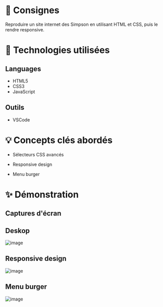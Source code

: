 
<h1>📝 Consignes</h1>
Reproduire un site internet des Simpson en utilisant HTML et CSS, puis le rendre responsive.

<h1>🔧 Technologies utilisées</h1>

<h2>Languages</h2>

- HTML5
- CSS3
- JavaScript

<h2>Outils</h2>

- VSCode

<h1>💡 Concepts clés abordés</h1>

- Sélecteurs CSS avancés
  
- Responsive design
- Menu burger

<h1>✨ Démonstration</h1>

<h2>Captures d'écran</h2>

<h2>Deskop</h2>

![image](https://github.com/user-attachments/assets/7a7af2f6-fc26-486a-ae65-b52af81100c0)

<h2>Responsive design</h2>

![image](https://github.com/user-attachments/assets/abe3fa15-429c-40e2-964e-73eba04a5f1e)

<h2>Menu burger</h2>

![image](https://github.com/user-attachments/assets/b5135e2f-8689-4872-a487-6804e5bcfd9d)
